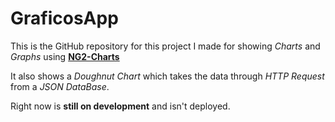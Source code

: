 # GraficosApp

This is the GitHub repository for this project I made for showing _Charts_ and _Graphs_ using **[NG2-Charts](https://valor-software.com/ng2-charts/)**

It also shows a *Doughnut Chart* which takes the data through *HTTP Request* from a *JSON DataBase*.

Right now is **still on development** and isn't deployed.
